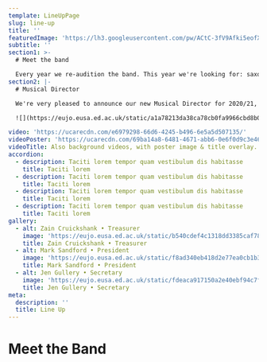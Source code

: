 ```yaml
---
template: LineUpPage
slug: line-up
title: ''
featuredImage: 'https://lh3.googleusercontent.com/pw/ACtC-3fV9Afki5eofXcD8J-b78MCzlyPuySXrPzL-HvgOq9d2GbsnqNGly7QPVgVSEXpi5j1eWoFwygH55aIBZNFw-SvPCl_8_vUyZzsu267B0wbsISIdthmlYze5xGXI5kglTElnKFxvvJFREIRJLf4OvJF=s960-no?authuser=0'
subtitle: ''
section1: >-
  # Meet the band

  Every year we re-audition the band. This year we're looking for: saxophones, trumpets, trombones, singers, drums, and guitar. ​Auditions will open in Welcome Week 2020, so keep your eyes peeled on our social media!
section2: |-
  # Musical Director

  We're very pleased to announce our new Musical Director for 2020/21, Liam Bradbury. Liam is a saxophonist with 3 years experience playing in the band. We're looking forward to working with Liam on selecting our new band of talented musicians very soon. 

  ![](https://eujo.eusa.ed.ac.uk/static/a1a78213da38ca78cb0fa9966cbd8b04/0b2ff/musical-director.jpg)

video: 'https://ucarecdn.com/e6979298-66d6-4245-b496-6e5a5d507135/'
videoPoster: 'https://ucarecdn.com/69ba14a8-6481-4671-abb6-0e6f0d9c3e46/'
videoTitle: Also background videos, with poster image & title overlay.
accordion:
  - description: Taciti lorem tempor quam vestibulum dis habitasse
    title: Taciti lorem
  - description: Taciti lorem tempor quam vestibulum dis habitasse
    title: Taciti lorem
  - description: Taciti lorem tempor quam vestibulum dis habitasse
    title: Taciti lorem
  - description: Taciti lorem tempor quam vestibulum dis habitasse
    title: Taciti lorem
gallery:
  - alt: Zain Cruickshank • Treasurer
    image: 'https://eujo.eusa.ed.ac.uk/static/b540cdef4c1318dd3385caf78e775eb7/176de/zain.jpg'
    title: Zain Cruickshank • Treasurer
  - alt: Mark Sandford • President
    image: 'https://eujo.eusa.ed.ac.uk/static/f8ad340eb418d2e77ea0cb1b38e2093a/8c676/mark.jpg'
    title: Mark Sandford • President
  - alt: Jen Gullery • Secretary
    image: 'https://eujo.eusa.ed.ac.uk/static/fdeaca917150a2e40ebf94c7f7b01b06/8c676/jen.jpg'
    title: Jen Gullery • Secretary
meta:
  description: ''
  title: Line Up
---
```


# Meet the Band

